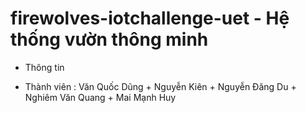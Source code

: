 # firewolves-iotchallenge-uet - Hệ thống vườn thông minh
- Thông tin
+ Thành viên : Văn Quốc Dũng + Nguyễn Kiên + Nguyễn Đăng Du + Nghiêm Văn Quang + Mai Mạnh Huy
